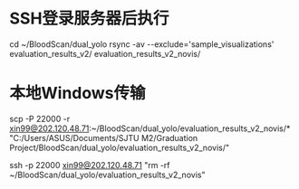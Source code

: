 # SSH登录服务器后执行
cd ~/BloodScan/dual_yolo
rsync -av --exclude='sample_visualizations' evaluation_results_v2/ evaluation_results_v2_novis/

# 本地Windows传输
scp -P 22000 -r xin99@202.120.48.71:~/BloodScan/dual_yolo/evaluation_results_v2_novis/* "C:/Users/ASUS/Documents/SJTU M2/Graduation Project/BloodScan/dual_yolo/evaluation_results_v2_novis/"

ssh -p 22000 xin99@202.120.48.71 "rm -rf ~/BloodScan/dual_yolo/evaluation_results_v2_novis"